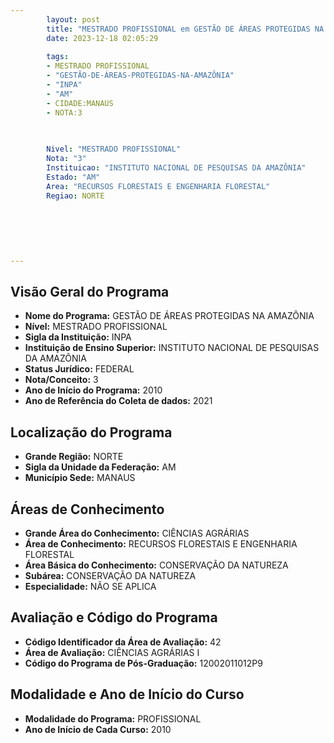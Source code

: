 ```yaml
---
        layout: post
        title: "MESTRADO PROFISSIONAL em GESTÃO DE ÁREAS PROTEGIDAS NA AMAZÔNIA na INPA  "
        date: 2023-12-18 02:05:29
     
        tags:
        - MESTRADO PROFISSIONAL
        - "GESTÃO-DE-ÁREAS-PROTEGIDAS-NA-AMAZÔNIA"
        - "INPA"
        - "AM"
        - CIDADE:MANAUS
        - NOTA:3
        
       

        Nivel: "MESTRADO PROFISSIONAL"
        Nota: "3"
        Instituicao: "INSTITUTO NACIONAL DE PESQUISAS DA AMAZÔNIA"
        Estado: "AM"
        Area: "RECURSOS FLORESTAIS E ENGENHARIA FLORESTAL"
        Regiao: NORTE
        
        
        
        
        
        
---
```

## Visão Geral do Programa
- **Nome do Programa:** GESTÃO DE ÁREAS PROTEGIDAS NA AMAZÔNIA
- **Nível:** MESTRADO PROFISSIONAL
- **Sigla da Instituição:** INPA
- **Instituição de Ensino Superior:** INSTITUTO NACIONAL DE PESQUISAS DA AMAZÔNIA
- **Status Jurídico:** FEDERAL
- **Nota/Conceito:** 3
- **Ano de Início do Programa:** 2010
- **Ano de Referência do Coleta de dados:** 2021

## Localização do Programa
- **Grande Região:** NORTE
- **Sigla da Unidade da Federação:** AM
- **Município Sede:** MANAUS

## Áreas de Conhecimento
- **Grande Área do Conhecimento:** CIÊNCIAS AGRÁRIAS
- **Área de Conhecimento:** RECURSOS FLORESTAIS E ENGENHARIA FLORESTAL
- **Área Básica do Conhecimento:** CONSERVAÇÃO DA NATUREZA
- **Subárea:** CONSERVAÇÃO DA NATUREZA
- **Especialidade:** NÃO SE APLICA

## Avaliação e Código do Programa
- **Código Identificador da Área de Avaliação:** 42
- **Área de Avaliação:** CIÊNCIAS AGRÁRIAS I
- **Código do Programa de Pós-Graduação:** 12002011012P9


## Modalidade e Ano de Início do Curso
- **Modalidade do Programa:** PROFISSIONAL
- **Ano de Início de Cada Curso:** 2010
